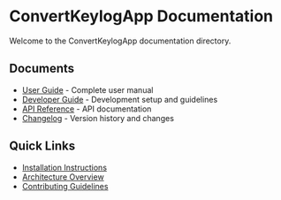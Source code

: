 # ConvertKeylogApp Documentation

Welcome to the ConvertKeylogApp documentation directory.

## Documents

- [User Guide](user_guide.md) - Complete user manual
- [Developer Guide](developer_guide.md) - Development setup and guidelines  
- [API Reference](api_reference.md) - API documentation
- [Changelog](changelog.md) - Version history and changes

## Quick Links

- [Installation Instructions](../README.md#getting-started)
- [Architecture Overview](../README.md#architecture)
- [Contributing Guidelines](developer_guide.md#contributing)
